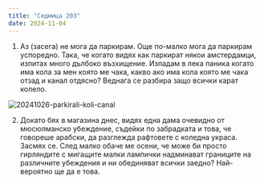 ```yaml
---
title: "Седмица 203"
date: 2024-11-04
---
```


1. Аз (засега) не мога да паркирам. Още по-малко мога да паркирам успоредно. Така, че когато видях как паркират някои амстердамци, изпитах много дълбоко възхищение. Изпадам в лека паника когато има кола за мен която ме чака, какво ако има кола която ме чака отзад и канал отдясно? Веднага се разбира защо всички карат колело.  

![20241026-parkirali-koli-canal](https://github.com/user-attachments/assets/ba786ac3-b249-4e0a-ba38-4334b50cc74e)

2. Докато бях в магазина днес, видях една дама очевидно от мюсюлманско убеждение, съдейки по забрадката и това, че говореше арабски, да разглежда рафтовете с коледна украса. Засмях се. След малко обаче ме осени, че може би просто гирляндите с мигащите малки лампички надминават границите на различните убеждения и ни обединяват всички заедно? Най-вероятно ще да е това.
